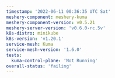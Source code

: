 ```yaml
---
timestamp: '2022-06-11 00:36:35 UTC Sat'
meshery-component: meshery-kuma
meshery-component-version: v0.5.21
meshery-server-version: 'v0.6.0-rc.5v'
k8s-distro: minikube
k8s-version: 'v1.20.1'
service-mesh: Kuma
service-mesh-version: '1.6.0'
tests:
  kuma-control-plane: 'Not Running'
overall-status: 'failing'
---
```

